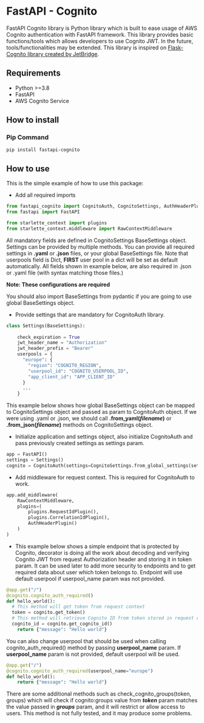 # FastAPI - Cognito
FastAPI Cognito library is Python library which is built to ease usage of AWS Cognito authentication
with FastAPI framework. This library provides basic functions/tools which allows developers to 
use Cognito JWT. In the future, tools/functionalities may be extended. 
This library is inspired on [Flask-Cognito library created by JetBridge](https://github.com/jetbridge/flask_cognito).

## Requirements

* Python >=3.8
* FastAPI 
* AWS Cognito Service

## How to install

### Pip Command
```
pip install fastapi-cognito
```

## How to use
This is the simple example of how to use this package:

* Add all required imports

```python
from fastapi_cognito import CognitoAuth, CognitoSettings, AuthHeaderPlugin
from fastapi import FastAPI

from starlette_context import plugins
from starlette_context.middleware import RawContextMiddleware
```
  
All mandatory fields are defined in CognitoSettings
BaseSettings object. Settings can be provided by multiple methods. You can provide all required settings in **.yaml** or
  **.json** files, or your global BaseSettings file. Note that userpools field is Dict, **FIRST** user pool in a dict
will be set as default automatically. All fields shown in example below, are also required in .json or .yaml file
(with syntax matching those files.)

**Note: These configurations are required**

You should also import BaseSettings from pydantic if you are going to use global BaseSettings object.
* Provide settings that are mandatory for CognitoAuth library. 

```python
class Settings(BaseSettings):
    
    check_expiration = True
    jwt_header_name = "Authorization"
    jwt_header_prefix = "Bearer"
    userpools = {
      "europe": {
        "region": "COGNITO_REGION",
        "userpool_id": "COGNITO_USERPOOL_ID",
        "app_client_id": "APP_CLIENT_ID"
      }
      ...
    }
```
  
This example below shows how global BaseSettings object can be mapped to CognitoSettings object and passed as param to
CognitoAuth object. If we were using .yaml or .json, we should call **.from_yaml(_filename_)** or
**.from_json(_filename_)** methods on CognitoSettings object.

* Initialize application and settings object, also initialize CognitoAuth and pass previously created
settings as settings param.
  
```python
app = FastAPI()
settings = Settings()
cognito = CognitoAuth(settings=CognitoSettings.from_global_settings(settings))
```

* Add middleware for request context. This is required for CognitoAuth to work.

```python
app.add_middleware(
    RawContextMiddleware,
    plugins=(
        plugins.RequestIdPlugin(),
        plugins.CorrelationIdPlugin(),
        AuthHeaderPlugin()
    )
)
```

* This example below shows a simple endpoint that is protected by Cognito, decorator is doing all the work about decoding and verifying
  Cognito JWT from request Authorization header and storing it in token param. 
  It can be used later to add more security to endpoints and to get required data about user which token belongs to.
  Endpoint will use default userpool if userpool_name param was not provided.
  
```python
@app.get("/")
@cognito.cognito_auth_required()
def hello_world():
  # This method will get token from request context
  token = cognito.get_token()
  # This method will retrieve Cognito ID from token stored in request context
  cognito_id = cognito.get_cognito_id()
    return {"message": "Hello world"}
```
You can also change userpool that should be used when calling cognito_auth_required() method by passing
**userpool_name** param. If **userpool_name** param is not provided, default userpool will be used.

```python
@app.get("/")
@cognito.cognito_auth_required(userpool_name="europe")
def hello_world():
    return {"message": "Hello world"}
```

There are some additional methods such as check_cognito_groups(token, groups) which will check if cognito:groups value
from **_token_** param matches the value passed in **_groups_** param, and it will restrict or allow access to users.
This method is not fully tested, and it may produce some problems.